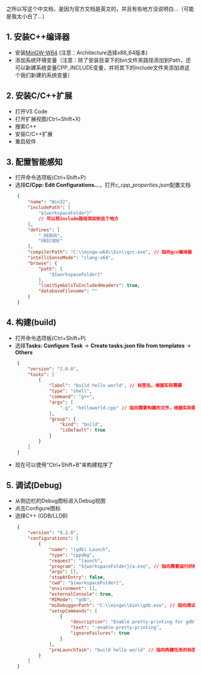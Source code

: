 ﻿之所以写这个中文档，是因为官方文档是英文的，并且有些地方没说明白...（可能是我太小白了...）

## 1. 安装C++编译器

- 安装[MinGW-W64](http://www.mingw-w64.org/doku.php/start) (注意：Architecture选择x86_64版本)
- 添加系统环境变量（注意：除了安装目录下的bin文件夹路径添加到Path，还可以新建系统变量CPP_INCLUDE变量，并将其下的include文件夹添加进这个我们新建的系统变量）

## 2. 安装C/C++扩展

- 打开VS Code
- 打开扩展视图(Ctrl+Shift+X)
- 搜索C++
- 安装C/C++扩展
- 重启软件

## 3. 配置智能感知

- 打开命令选项板(Ctrl+Shift+P)
- 选择**C/Cpp: Edit Configurations...**，打开*c_cpp_properties.json*配置文档

~~~json
    {
	    "name": "Win32",
	    "includePath": [
	        "${workspaceFolder}"
	        // 可以将include路径添加到这个地方
	    ],
	    "defines": [
	        "_DEBUG",
	        "UNICODE"
	    ],
	    "compilerPath": "C:\\mingw-w64\\bin\\gcc.exe", // 指向gcc编译器
	    "intelliSenseMode": "clang-x64",
	    "browse": {
	        "path": [
	            "${workspaceFolder}"
	        ],
	        "limitSymbolsToIncludedHeaders": true,
	        "databaseFilename": ""
	    }
	}
~~~

## 4. 构建(build)

- 打开命令选项板(Ctrl+Shift+P)
- 选择**Tasks: Configure Task** -> **Create tasks.json file from templates** -> **Others**

~~~json
    {
	    "version": "2.0.0",
	    "tasks": [
	        {
	            "label": "build hello world", // 标签名，根据实际需要
	            "type": "shell",
	            "command": "g++",
	            "args": [
	                "-g", "helloworld.cpp" // 指向需要构建的文件，根据实际需要
	            ],
	            "group": {
	                "kind": "build",
	                "isDefault": true
	            }
	        }
	    ]
	}
~~~

- 现在可以使用“Ctrl+Shift+B”来构建程序了

## 5. 调试(Debug)

- 从侧边栏的Debug图标进入Debug视图
- 点击Configure图标
- 选择C++ (GDB/LLDB)

~~~json
    {
	    "version": "0.2.0",
	    "configurations": [
	        {
	            "name": "(gdb) Launch",
	            "type": "cppdbg",
	            "request": "launch",
	            "program": "${workspaceFolder}/a.exe", // 指向需要运行的程序
	            "args": [],
	            "stopAtEntry": false,
	            "cwd": "${workspaceFolder}",
	            "environment": [],
	            "externalConsole": true,
	            "MIMode": "gdb",
	            "miDebuggerPath": "C:\\mingw\\bin\\gdb.exe", // 指向调试器
	            "setupCommands": [
	                {
	                    "description": "Enable pretty-printing for gdb",
	                    "text": "-enable-pretty-printing",
	                    "ignoreFailures": true
	                }
	            ],
	            "preLaunchTask": "build hello world" // 指向构建任务的标签名
	        }
	    ]
	}
~~~
